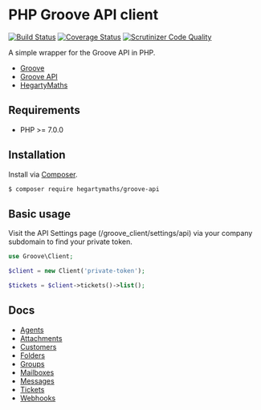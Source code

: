 PHP Groove API client
=====================

[![Build Status](https://img.shields.io/travis/HegartyMaths/php-groove-api.svg?branch=master&style=flat-square)](https://travis-ci.org/HegartyMaths/php-groove-api) 
[![Coverage Status](https://img.shields.io/coveralls/HegartyMaths/php-groove-api.svg?branch=master&style=flat-square)](https://coveralls.io/github/HegartyMaths/php-groove-api?branch=master)
[![Scrutinizer Code Quality](https://img.shields.io/scrutinizer/g/HegartyMaths/php-groove-api.svg?style=flat-square)](https://scrutinizer-ci.com/g/HegartyMaths/php-groove-api/?branch=master)

A simple wrapper for the Groove API in PHP.

* [Groove](https://www.groovehq.com)
* [Groove API](https://www.groovehq.com/docs)
* [HegartyMaths](https://hegartymaths.com)

## Requirements

 - PHP >= 7.0.0

## Installation

Install via [Composer](http://getcomposer.org).

```bash
$ composer require hegartymaths/groove-api
```

## Basic usage

Visit the API Settings page (/groove_client/settings/api) via your company subdomain to find your private token.

```php
use Groove\Client;

$client = new Client('private-token');

$tickets = $client->tickets()->list();
```

## Docs
 - [Agents](https://github.com/HegartyMaths/php-groove-api/blob/master/docs/Agents.md)
 - [Attachments](https://github.com/HegartyMaths/php-groove-api/blob/master/docs/Attachments.md)
 - [Customers](https://github.com/HegartyMaths/php-groove-api/blob/master/docs/Customers.md)
 - [Folders](https://github.com/HegartyMaths/php-groove-api/blob/master/docs/Folders.md)
 - [Groups](https://github.com/HegartyMaths/php-groove-api/blob/master/docs/Groups.md)
 - [Mailboxes](https://github.com/HegartyMaths/php-groove-api/blob/master/docs/Mailboxes.md)
 - [Messages](https://github.com/HegartyMaths/php-groove-api/blob/master/docs/Messages.md)
 - [Tickets](https://github.com/HegartyMaths/php-groove-api/blob/master/docs/Tickets.md)
 - [Webhooks](https://github.com/HegartyMaths/php-groove-api/blob/master/docs/Webhooks.md)
 